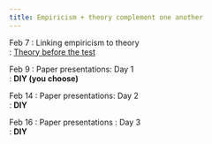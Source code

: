 ```yaml
---
title: Empiricism + theory complement one another
---
```


Feb 7
:    Linking empiricism to theory   
     : [Theory before the test](https://github.com/kalexandriabond/cog_neuro_methods/tree/main/assets/readings/alger_2020.pdf)

Feb 9
:    Paper presentations: Day 1   
     : **DIY (you choose)**

Feb 14
:    Paper presentations: Day 2   
     : **DIY**

Feb 16
:    Paper presentations : Day 3  
     : **DIY**
